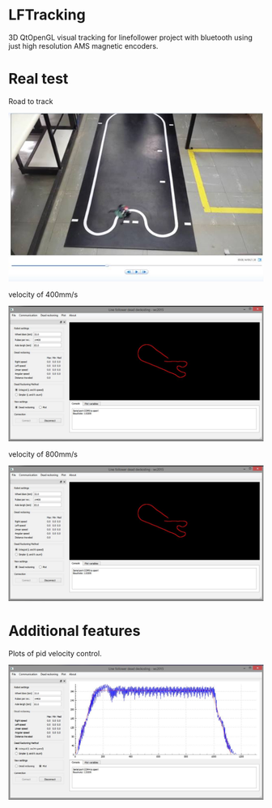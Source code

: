 # LFTracking  

3D QtOpenGL visual tracking for linefollower project with bluetooth using just high resolution AMS magnetic encoders.

# Real test

Road to track  

![road to track](./pics/road_to_track.png)

velocity of 400mm/s

![road to track](./pics/vel_800mm_per_sec.png)

velocity of 800mm/s

![road to track](./pics/vel_400_mms.png)

# Additional features

Plots of pid velocity control.  

![velocity_pid_controller](./pics/velocity_pid_controller.png)

